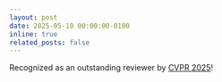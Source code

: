 ```yaml
---
layout: post
date: 2025-05-10 00:00:00-0100
inline: true
related_posts: false
---
```


Recognized as an outstanding reviewer by <a href="https://cvpr.thecvf.com/Conferences/2025/ProgramCommittee#all-outstanding-reviewer">CVPR 2025</a>!
